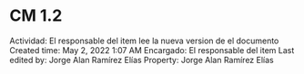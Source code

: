# CM 1.2

Actividad: El responsable del item lee la nueva version de el documento
Created time: May 2, 2022 1:07 AM
Encargado: El responsable del item 
Last edited by: Jorge Alan Ramírez Elías
Property: Jorge Alan Ramírez Elías